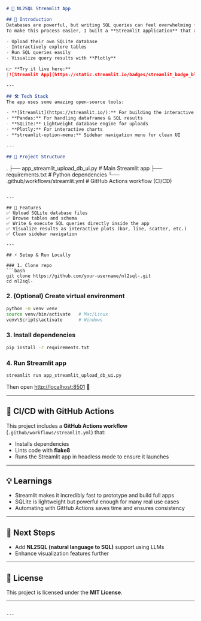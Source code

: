 

```markdown
# 🚀 NL2SQL Streamlit App

## 🌟 Introduction
Databases are powerful, but writing SQL queries can feel overwhelming for many users.  
To make this process easier, I built a **Streamlit application** that allows users to:

- Upload their own SQLite database  
- Interactively explore tables  
- Run SQL queries easily  
- Visualize query results with **Plotly**  

👉 **Try it live here:**  
[![Streamlit App](https://static.streamlit.io/badges/streamlit_badge_black_white.svg)](https://queriums.streamlit.app/)

---

## 🛠️ Tech Stack
The app uses some amazing open-source tools:

- **[Streamlit](https://streamlit.io/):** For building the interactive UI quickly  
- **Pandas:** For handling dataframes & SQL results  
- **SQLite:** Lightweight database engine for uploads  
- **Plotly:** For interactive charts  
- **streamlit-option-menu:** Sidebar navigation menu for clean UI  

---

## 📂 Project Structure
```

.
├── app\_streamlit\_upload\_db\_ui.py   # Main Streamlit app
├── requirements.txt                # Python dependencies
└── .github/workflows/streamlit.yml # GitHub Actions workflow (CI/CD)

````

---

## 🚀 Features
✅ Upload SQLite database files  
✅ Browse tables and schema  
✅ Write & execute SQL queries directly inside the app  
✅ Visualize results as interactive plots (bar, line, scatter, etc.)  
✅ Clean sidebar navigation  

---

## ⚡ Setup & Run Locally

### 1. Clone repo
```bash
git clone https://github.com/your-username/nl2sql-.git
cd nl2sql-
````

### 2. (Optional) Create virtual environment

```bash
python -m venv venv
source venv/bin/activate   # Mac/Linux
venv\Scripts\activate      # Windows
```

### 3. Install dependencies

```bash
pip install -r requirements.txt
```

### 4. Run Streamlit app

```bash
streamlit run app_streamlit_upload_db_ui.py
```

Then open [http://localhost:8501](http://localhost:8501) 🎉

---

## 🔄 CI/CD with GitHub Actions

This project includes a **GitHub Actions workflow** (`.github/workflows/streamlit.yml`) that:

* Installs dependencies
* Lints code with **flake8**
* Runs the Streamlit app in headless mode to ensure it launches

---

## 💡 Learnings

* Streamlit makes it incredibly fast to prototype and build full apps
* SQLite is lightweight but powerful enough for many real use cases
* Automating with GitHub Actions saves time and ensures consistency

---

## 📌 Next Steps

* Add **NL2SQL (natural language to SQL)** support using LLMs
* Enhance visualization features further

---

## 📜 License

This project is licensed under the **MIT License**.

---

```

---

